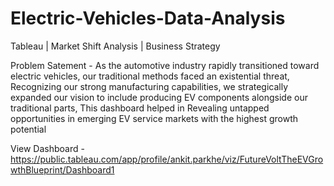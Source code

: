 # Electric-Vehicles-Data-Analysis
Tableau | Market Shift Analysis | Business Strategy


Problem Satement - As the automotive industry rapidly transitioned toward electric vehicles,
our traditional methods faced an existential threat, Recognizing our strong manufacturing capabilities, 
we strategically expanded our vision to include producing EV components alongside our traditional parts,
This dashboard helped in Revealing untapped opportunities in emerging EV service markets with the highest growth potential

View Dashboard - https://public.tableau.com/app/profile/ankit.parkhe/viz/FutureVoltTheEVGrowthBlueprint/Dashboard1
